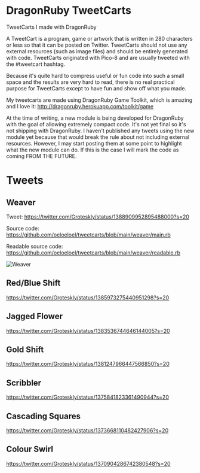 # DragonRuby TweetCarts
TweetCarts I made with DragonRuby

A TweetCart is a program, game or artwork that is written in 280 characters or less so that it can be posted on Twitter. TweetCarts should not use any external resources (such as image files) and should be entirely generated with code. TweetCarts originated with Pico-8 and are usually tweeted with the #tweetcart hashtag.

Because it's quite hard to compress useful or fun code into such a small space and the results are very hard to read, there is no real practical purpose for TweetCarts except to have fun and show off what you made.

My tweetcarts are made using DragonRuby Game Toolkit, which is amazing and I love it: http://dragonruby.herokuapp.com/toolkit/game

At the time of writing, a new module is being developed for DragonRuby with the goal of allowing extremely compact code. It's not yet final so it's not shipping with DragonRuby. I haven't published any tweets using the new module yet because that would break the rule about not including external resources. However, I may start posting them at some point to highlight what the new module can do. If this is the case I will mark the code as coming FROM THE FUTURE.

# Tweets

## Weaver
Tweet: https://twitter.com/Groteskly/status/1388909952895488000?s=20

Source code: https://github.com/oeloeloel/tweetcarts/blob/main/weaver/main.rb

Readable source code: https://github.com/oeloeloel/tweetcarts/blob/main/weaver/readable.rb

![Weaver](https://github.com/oeloeloel/tweetcarts/blob/main/weaver/weaver20fps.gif)

## Red/Blue Shift
https://twitter.com/Groteskly/status/1385973275440951298?s=20

## Jagged Flower
https://twitter.com/Groteskly/status/1383536744646144005?s=20

## Gold Shift
https://twitter.com/Groteskly/status/1381247966447566850?s=20

## Scribbler
https://twitter.com/Groteskly/status/1375841823361490944?s=20

## Cascading Squares
https://twitter.com/Groteskly/status/1373668110482427906?s=20

## Colour Swirl
https://twitter.com/Groteskly/status/1370904286742380548?s=20

